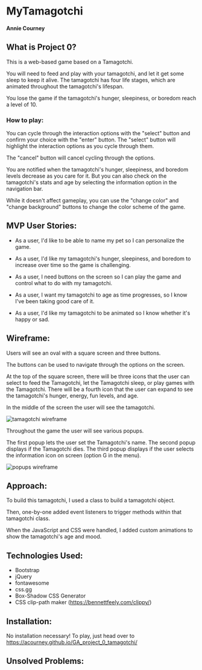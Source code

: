 # MyTamagotchi
#### Annie Courney

## What is Project 0?
This is a web-based game based on a Tamagotchi.

You will need to feed and play with your tamagotchi, and let it get some sleep to keep it alive.
The tamagotchi has four life stages, which are animated throughout the tamagotchi's lifespan.

You lose the game if the tamagotchi's hunger, sleepiness, or boredom reach a level of 10.
### How to play:
You can cycle through the interaction options with the "select" button and confirm your choice with the "enter" button. 
The "select" button will highlight the interaction options as you cycle through them.

The "cancel" button will cancel cycling through the options.

You are notified when the tamagotchi's hunger, sleepiness, and boredom levels decrease as you care for it. But you can also check on the tamagotchi's stats and age by selecting the information option in the navigation bar.

While it doesn't affect gameplay, you can use the "change color" and "change background" buttons to change the color scheme of the game.
## MVP User Stories:
- As a user, I'd like to be able to name my pet so I can personalize the game.

- As a user, I'd like my tamagotchi's hunger, sleepiness, and boredom to increase over time so the game is challenging.

- As a user, I need buttons on the screen so I can play the game and control what to do with my tamagotchi.

- As a user, I want my tamagotchi to age as time progresses, so I know I've been taking good care of it.

- As a user, I'd like my tamagotchi to be animated so I know whether it's happy or sad.

## Wireframe:
Users will see an oval with a square screen and three buttons.

The buttons can be used to navigate through the options on the screen.

At the top of the square screen, there will be three icons that the user can select to feed the Tamagotchi, let the Tamagotchi sleep, or play games with the Tamagotchi. There will be a fourth icon that the user can expand to see the tamagotchi's hunger, energy, fun levels, and age.

In the middle of the screen the user will see the tamagotchi.

![tamagotchi wireframe](https://i.imgur.com/Fhvr7pR.jpg)

Throughout the game the user will see various popups.

The first popup lets the user set the Tamagotchi's name.
The second popup displays if the Tamagotchi dies.
The third popup displays if the user selects the information icon on screen (option G in the menu).

![popups wireframe](https://i.imgur.com/hwuOqMz.jpg)

## Approach:
To build this tamagotchi, I used a class to build a tamagotchi object.

Then, one-by-one added event listeners to trigger methods within that tamagotchi class. 

When the JavaScript and CSS were handled, I added custom animations to show the tamagotchi's age and mood.
## Technologies Used:
- Bootstrap
- jQuery
- fontawesome
- css.gg
- Box-Shadow CSS Generator
- CSS clip-path maker (https://bennettfeely.com/clippy/)
## Installation:
No installation necessary!
To play, just head over to https://acourney.github.io/GA_project_0_tamagotchi/

## Unsolved Problems:
